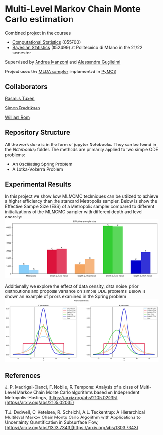 # Multi-Level Markov Chain Monte Carlo estimation
Combined project in the courses
- [Computational Statistics](https://www11.ceda.polimi.it/schedaincarico/schedaincarico/controller/scheda_pubblica/SchedaPublic.do?&evn_default=evento&matricola=989644&c_insegn=055700) (055700) 
- [Bayesian Statistics](https://www4.ceda.polimi.it/manifesti/manifesti/controller/ManifestoPublic.do?EVN_DETTAGLIO_RIGA_MANIFESTO=evento&aa=2016&k_cf=225&k_corso_la=487&k_indir=MST&codDescr=097659&lang=EN&semestre=1&anno_corso=2&idItemOfferta=120288&idRiga=194828) (052499) 
at Politecnico di Milano in the 21/22 semester.

Supervised by [Andrea Manzoni](https://www4.ceda.polimi.it/manifesti/manifesti/controller/ricerche/RicercaPerDocentiPublic.do?evn_didattica=evento&k_doc=189941&polij_device_category=DESKTOP&__pj0=0&__pj1=9619a602b442b2145bf9220580e36137) and [Alessandra Guglielmi](https://www4.ceda.polimi.it/manifesti/manifesti/controller/ricerche/RicercaPerDocentiPublic.do?evn_didattica=evento&k_doc=5353&aa=2016&lang=EN&jaf_currentWFID=main)

Project uses the [MLDA sampler](https://docs.pymc.io/en/stable/pymc-examples/examples/samplers/MLDA_introduction.html) implemented in [PyMC3](https://docs.pymc.io/en/v3/)

## Collaborators
[Rasmus Tuxen](https://github.com/RTuxen)

[Simon Fredriksen](https://github.com/Slfredri)

[William Rom](https://github.com/William-Rom)

## Repository Structure

All the work done is in the form of jupyter Notebooks. They can be found in the *Notebooks/* folder. The methods are primarily applied to two simple ODE problems:
- An Oscillating Spring Problem
- A Lotka-Volterra Problem

## Experimental Results
In this project we show how MLMCMC techniques can be utilized to achieve a higher efficiency than the standard Metropolis sampler.
Below is show the Effective Sample Size (ESS) of a Metropolis sampler compared to different initializations of the MLMCMC sampler with
different depth and level coarsity:
![Alt text](figures/spring_problem_analytical_figures/dual_parameter_estimation/increasing_level_noise_test/ess.png?raw=true "Title")

Additionally we explore the effect of data density, data noise, prior distributions and proposal variance on simple ODE problems.
Below is shown an example of priors examined in the Spring problem 
![Alt text](figures/spring_problem_analytical_figures/dual_parameter_estimation/Prior_distribution_test/prior_distributions.png?raw=true "Title")


## References
J. P. Madrigal-Cianci, F. Nobile, R. Tempone: Analysis of a class of Multi-Level Markov Chain Monte Carlo algorithms based on Independent Metropolis-Hastings, [https://arxiv.org/abs/2105.02035](https://arxiv.org/abs/2105.02035)

T.J. Dodwell, C. Ketelsen, R. Scheichl, A.L. Teckentrup: A Hierarchical Multilevel Markov Chain Monte Carlo Algorithm with Applications to Uncertainty Quantification in Subsurface Flow, [https://arxiv.org/abs/1303.7343](https://arxiv.org/abs/1303.7343)
